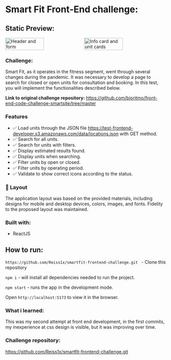 # Smart Fit Front-End challenge:
## Static Preview:

<div style="display: flex;">
  <img src="https://i.imgur.com/EXBG0HB.png" width= "49%" alt="Header and form" >
  <img src="https://i.imgur.com/z6OKs9J.png" width= "49%" alt="Info card and unit cards">
</div>

### Challenge:

Smart Fit, as it operates in the fitness segment, went through several changes during the pandemic. It was necessary to develop a page to search for closed or open units for consultation and booking. In this test, you will implement the functionalities described below.

<strong>Link to original challenge repository: </strong>https://github.com/bioritmo/front-end-code-challenge-smartsite/tree/master

### Features

- :white_check_mark: Load units through the JSON file https://test-frontend-developer.s3.amazonaws.com/data/locations.json with GET method.
- :white_check_mark: Search for all units.
- :white_check_mark: Search for units with filters.
- :white_check_mark: Display estimated results found.
- :white_check_mark: Display units when searching.
- :white_check_mark: Filter units by open or closed.
- :white_check_mark: Filter units by operating period.
- :white_check_mark: Validate to show correct icons according to the status.

### 🎨 Layout

The application layout was based on the provided materials, including designs for mobile and desktop devices, colors, images, and fonts. Fidelity to the proposed layout was maintained.

### Built with:
- ReactJS

## How to run:

`https://github.com/Reiss1x/smartfit-frontend-challenge.git ` - Clone this repository

`npm i`  - will install all dependencies needed to run the project.

`npm start` - runs the app in the development mode.

Open `http://localhost:5173` to view it in the browser.

### What i learned:

This was my second attempt at front end development, in the first commits, my inexperience at css design is visible, but it was improving over time.

### Challenge repository:

https://github.com/Reiss1x/smartfit-frontend-challenge.git
